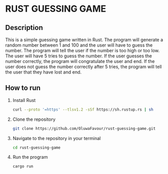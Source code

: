 # RUST GUESSING GAME

## Description

This is a simple guessing game written in Rust. The program will generate a random number between 1 and 100 and the user will have to guess the number. The program will tell the user if the number is too high or too low. The user will have 5 tries to guess the number. If the user guesses the number correctly, the program will congratulate the user and end. If the user does not guess the number correctly after 5 tries, the program will tell the user that they have lost and end.

## How to run

1. Install Rust

    ```bash
    curl --proto '=https' --tlsv1.2 -sSf https://sh.rustup.rs | sh
    ```

2. Clone the repository

    ```bash
    git clone https://github.com/OluwaFavour/rust-guessing-game.git
    ```

3. Navigate to the repository in your terminal

    ```bash
    cd rust-guessing-game
    ```

4. Run the program

    ```bash
    cargo run
    ```
